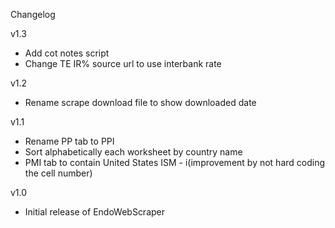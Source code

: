 Changelog

v1.3
- Add cot notes script
- Change TE IR% source url to use interbank rate

v1.2
- Rename scrape download file to show downloaded date

v1.1
- Rename PP tab to PPI
- Sort alphabetically each worksheet by country name
- PMI tab to contain United States ISM - i(improvement by not hard coding the cell number)

v1.0
- Initial release of EndoWebScraper
